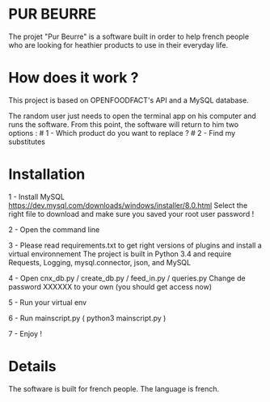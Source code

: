 # PUR BEURRE

The projet "Pur Beurre" is a software built in order to help french people who are looking for heathier products to use in their everyday life. 

# How does it work ?
This project is based on OPENFOODFACT's API and a MySQL database.

The random user just needs to open the terminal app on his computer and runs the software.
From this point, the software will return to him two options :
      # 1 - Which product do you want to replace ?
      # 2 - Find my substitutes
      
# Installation

1 - Install MySQL
https://dev.mysql.com/downloads/windows/installer/8.0.html
Select the right file to download and make sure you saved your root user password ! 

2 - Open the command line

3 - Please read requirements.txt to get right versions of plugins and install a virtual environnement
The project is built in Python 3.4 and require Requests, Logging, mysql.connector, json, and MySQL

4 - Open cnx_db.py / create_db.py / feed_in.py / queries.py
Change de password XXXXXX to your own (you should get access now)

5 - Run your virtual env

6 - Run mainscript.py ( python3 mainscript.py )

7 - Enjoy !

# Details
The software is built for french people.
The language is french.
